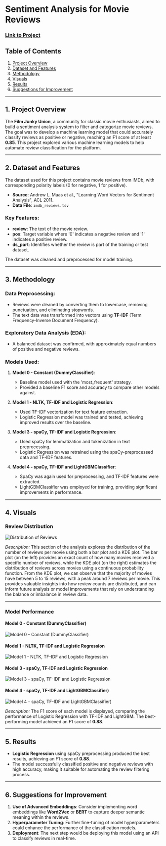 # Sentiment Analysis for Movie Reviews

### [Link to Project](https://github.com/arr225/Data_Projects_TripleTen/blob/6d9b87bbbdd60b489966af996f7174035a6cef58/Sentiment%20Analysis%20for%20Movie%20Reviews/Film%20Junky%20Union%20%E2%80%93%20Sentiment%20Analysis%20for%20Movie%20Reviews%20Project.ipynb)

## Table of Contents
1. [Project Overview](#project-overview)
2. [Dataset and Features](#dataset-and-features)
3. [Methodology](#methodology)
4. [Visuals](#visuals)
5. [Results](#results)
6. [Suggestions for Improvement](#suggestions-for-improvement)

---

## 1. Project Overview
The **Film Junky Union**, a community for classic movie enthusiasts, aimed to build a sentiment analysis system to filter and categorize movie reviews. The goal was to develop a machine learning model that could accurately classify reviews as positive or negative, reaching an F1 score of at least **0.85**. This project explored various machine learning models to help automate review classification for the platform.

---

## 2. Dataset and Features
The dataset used for this project contains movie reviews from IMDb, with corresponding polarity labels (0 for negative, 1 for positive).

- **Source**: Andrew L. Maas et al., "Learning Word Vectors for Sentiment Analysis", ACL 2011.
- **Data File**: `imdb_reviews.tsv`

### Key Features:
- **review**: The text of the movie review.
- **pos**: Target variable where '0' indicates a negative review and '1' indicates a positive review.
- **ds_part**: Identifies whether the review is part of the training or test dataset.

The dataset was cleaned and preprocessed for model training.

---

## 3. Methodology
### Data Preprocessing:
- Reviews were cleaned by converting them to lowercase, removing punctuation, and eliminating stopwords.
- The text data was transformed into vectors using **TF-IDF** (Term Frequency-Inverse Document Frequency).

### Exploratory Data Analysis (EDA):
- A balanced dataset was confirmed, with approximately equal numbers of positive and negative reviews.

### Models Used:
1. **Model 0 - Constant (DummyClassifier)**:
   - Baseline model used with the 'most_frequent' strategy.
   - Provided a baseline F1 score and accuracy to compare other models against.

2. **Model 1 - NLTK, TF-IDF and Logistic Regression**:
   - Used TF-IDF vectorization for text feature extraction.
   - Logistic Regression model was trained and tested, achieving improved results over the baseline.

3. **Model 3 - spaCy, TF-IDF and Logistic Regression**:
   - Used spaCy for lemmatization and tokenization in text preprocessing.
   - Logistic Regression was retrained using the spaCy-preprocessed data and TF-IDF features.

4. **Model 4 - spaCy, TF-IDF and LightGBMClassifier**:
   - SpaCy was again used for preprocessing, and TF-IDF features were extracted.
   - LightGBMClassifier was employed for training, providing significant improvements in performance.

---

## 4. Visuals

### Review Distribution
![Distribution of Reviews](https://github.com/arr225/Data_Projects_TripleTen/blob/98c3988c7dfe124441f075284916e7f5f79dcd9e/Sentiment%20Analysis%20for%20Movie%20Reviews/Distribution%20of%20number%20of%20reviews%20per%20movie%20with%20the%20exact%20counting%20and%20KDE.png)  

*Description:* This section of the analysis explores the distribution of the number of reviews per movie using both a bar plot and a KDE plot. The bar plot (on the left) provides an exact count of how many movies received a specific number of reviews, while the KDE plot (on the right) estimates the distribution of reviews across movies using a continuous probability function. From the KDE plot, we can observe that the majority of movies have between 5 to 15 reviews, with a peak around 7 reviews per movie. This provides valuable insights into how review counts are distributed, and can inform future analysis or model improvements that rely on understanding the balance or imbalance in review data.

---

### Model Performance
#### Model 0 - Constant (DummyClassifier)
![Model 0 - Constant (DummyClassifier)](https://github.com/arr225/Data_Projects_TripleTen/blob/0113a0f8fad294d0e9d4e4dbcb0e4d0bb653e037/Sentiment%20Analysis%20for%20Movie%20Reviews/Model%200%20-%20Constant%20(DummyClassifier).png)  

#### Model 1 - NLTK, TF-IDF and Logistic Regression
![Model 1 - NLTK, TF-IDF and Logistic Regression](https://github.com/arr225/Data_Projects_TripleTen/blob/0b7b744ca3119af9cfa79d8b810391dc7d2a6eb5/Sentiment%20Analysis%20for%20Movie%20Reviews/Model%201%20-%20NLTK%2C%20TF-IDF%20and%20Logistic%20Regression.png) 

#### Model 3 - spaCy, TF-IDF and Logistic Regression
![Model 3 - spaCy, TF-IDF and Logistic Regression](https://github.com/arr225/Data_Projects_TripleTen/blob/842e96d02a058c70de3d1d244e2eb2db86b4000d/Sentiment%20Analysis%20for%20Movie%20Reviews/Model%203%20-%20spaCy%2C%20TF-IDF%20and%20Logistic%20Regression.png) 

#### Model 4 - spaCy, TF-IDF and LightGBMClassifier)
![Model 4 - spaCy, TF-IDF and LightGBMClassifier)](https://github.com/arr225/Data_Projects_TripleTen/blob/e09785ed156f00bc3f6480723cb2d73425d81438/Sentiment%20Analysis%20for%20Movie%20Reviews/Model%204%20-%20spaCy%2C%20TF-IDF%20and%20LightGBMClassifier.png) 

*Description:* The F1 score of each model is displayed, comparing the performance of Logistic Regression with TF-IDF and LightGBM. The best-performing model achieved an F1 score of **0.88**.

---

## 5. Results
- **Logistic Regression** using spaCy preprocessing produced the best results, achieving an F1 score of **0.88**.
- The model successfully classified positive and negative reviews with high accuracy, making it suitable for automating the review filtering process.

---

## 6. Suggestions for Improvement

1. **Use of Advanced Embeddings**: Consider implementing word embeddings like **Word2Vec** or **BERT** to capture deeper semantic meaning within the reviews.
2. **Hyperparameter Tuning**: Further fine-tuning of model hyperparameters could enhance the performance of the classification models.
3. **Deployment**: The next step would be deploying this model using an API to classify reviews in real-time.
